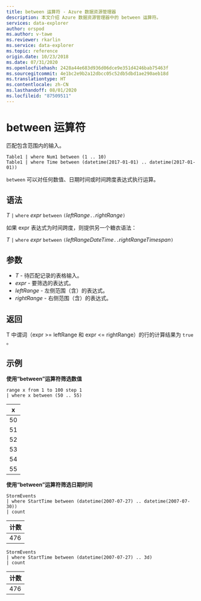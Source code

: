 ```yaml
---
title: between 运算符 - Azure 数据资源管理器
description: 本文介绍 Azure 数据资源管理器中的 between 运算符。
services: data-explorer
author: orspod
ms.author: v-tawe
ms.reviewer: rkarlin
ms.service: data-explorer
ms.topic: reference
origin.date: 10/23/2018
ms.date: 07/31/2020
ms.openlocfilehash: 2428a44e683d936d06dce9e351d4246bab75463f
ms.sourcegitcommit: 4e1bc2e9b2a12dbcc05c52db5dbd1ae290aeb18d
ms.translationtype: HT
ms.contentlocale: zh-CN
ms.lasthandoff: 08/01/2020
ms.locfileid: "87509511"
---
```

# <a name="between-operator"></a>between 运算符

匹配包含范围内的输入。

```kusto
Table1 | where Num1 between (1 .. 10)
Table1 | where Time between (datetime(2017-01-01) .. datetime(2017-01-01))
```

`between` 可以对任何数值、日期时间或时间跨度表达式执行运算。
 
## <a name="syntax"></a>语法

*T* `|` `where` *expr* `between` `(`*leftRange*` .. `*rightRange*`)`   
 
如果 expr 表达式为时间跨度，则提供另一个糖衣语法：

*T* `|` `where` *expr* `between` `(`*leftRangeDateTime*` .. `*rightRangeTimespan*`)`   

## <a name="arguments"></a>参数

* *T* - 待匹配记录的表格输入。
* *expr* - 要筛选的表达式。
* *leftRange* - 左侧范围（含）的表达式。
* *rightRange* - 右侧范围（含）的表达式。

## <a name="returns"></a>返回

T 中谓词（expr  >=  leftRange 和 expr  <=  rightRange）的行的计算结果为 `true`    。

## <a name="examples"></a>示例  

**使用“between”运算符筛选数值**  

<!-- csl: https://help.kusto.chinacloudapi.cn:443/Samples -->
```kusto
range x from 1 to 100 step 1
| where x between (50 .. 55)
```

|x|
|---|
|50|
|51|
|52|
|53|
|54|
|55|

**使用“between”运算符筛选日期时间**  

<!-- csl: https://help.kusto.chinacloudapi.cn:443/Samples -->
```kusto
StormEvents
| where StartTime between (datetime(2007-07-27) .. datetime(2007-07-30))
| count 
```

|计数|
|---|
|476|

<!-- csl: https://help.kusto.chinacloudapi.cn:443/Samples -->
```kusto
StormEvents
| where StartTime between (datetime(2007-07-27) .. 3d)
| count 
```

|计数|
|---|
|476|

